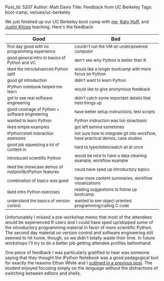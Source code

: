 Post_Id: 5207
Author: Matt Davis
Title: Feedback from UC Berkeley
Tags: boot-camp, venues/uc-berkeley


<p>We just finished up our UC Berkeley boot camp with <a href="http://penandpants.com">me</a>, <a href="http://katyhuff.github.com/">Katy Huff</a>, and <a href="http://justinkitzes.com/">Justin Kitzes</a> teaching. Here's the feedback:</p>
<table>
<thead>
<tr>
<th>Good</th>
<th>Bad</th>
</tr>
</thead>
<tbody style="font-size: smaller;">
<tr>
<td>first day good with no programming experience</td>
<td>couldn't run the VM on underpowered computer</td>
</tr>
<tr>
<td>good general intro to basics of Python and VC</td>
<td>don't see why Python is better than R</td>
</tr>
<tr>
<td>liked the intro/advanced Python split</td>
<td>would like a longer bootcamp with more focus on Python</td>
</tr>
<tr>
<td>good git introduction</td>
<td>didn't want to learn Python</td>
</tr>
<tr>
<td>IPython notebook helped me learn</td>
<td>would like to give anonymous feedback</td>
</tr>
<tr>
<td>got to see real software engineering</td>
<td>didn't catch some important details that held things up</td>
</tr>
<tr>
<td>good coverage of Python + software engineering</td>
<td>have better setup instructions, test scripts</td>
</tr>
<tr>
<td>wanted to learn Python</td>
<td>Python instruction was too slow/basic</td>
</tr>
<tr>
<td>liked simple examples</td>
<td>got left behind sometimes</td>
</tr>
<tr>
<td>IPython/shell interaction awesome</td>
<td>not sure how to integrate git into workflow, have practical demos, case studies</td>
</tr>
<tr>
<td>good job squeezing a lot of content in</td>
<td>hard to type/listen/watch all at once</td>
</tr>
<tr>
<td>introduced scientific Python</td>
<td>would be nice to have a data cleaning example, workflow example</td>
</tr>
<tr>
<td>liked the showcase demos of matplotlib/IPython features</td>
<td>could have sped up introductory topics</td>
</tr>
<tr>
<td>combination of topics was good</td>
<td>have more content summaries, workflow visualizations</td>
</tr>
<tr>
<td>liked intro Python exercises</td>
<td>reading suggestions to follow up bootcamp</td>
</tr>
<tr>
<td>understand the basics of version control</td>
<td>wanted to see object oriented programming/calling C code</td>
</tr>
</tbody>
</table>
<p>Unfortunately I missed a pre-workshop memo that most of the attendees would be experienced R users and I could have sped up/skipped some of the introductory programming material in favor of more scientific Python. The second day material on version control and software engineering still seemed to hit home, though, so we didn't totally waste their time. In future workshops I'll try to do a better job getting attendee profiles beforehand.</p>

<p>One piece of feedback I was particularly gratified to hear was someone saying that they thought the IPython Notebook was a good pedagogical tool for exactly the reasons Ethan White and I <a href="{{root_path}}/blog/2012/10/transitioning-to-the-ipython-notebook.html">outlined in a previous post</a>. The student enjoyed focusing simply on the language without the distractions of switching between editors and shells.</p>

